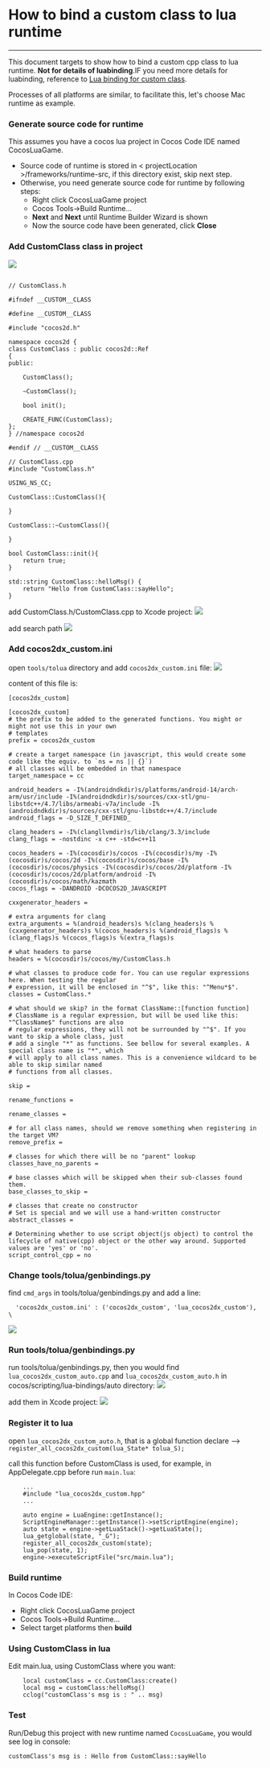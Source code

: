 How to bind a custom class to lua runtime
===
---

This document targets to show how to bind a custom cpp class to lua runtime. **Not for details of luabinding**.IF you need more details for luabinding, reference to [Lua binding for custom class][Lua binding for custom class].

Processes of all platforms are similar, to facilitate this, let's choose Mac runtime as example.

### Generate source code for runtime
This assumes you have a cocos lua project in Cocos Code IDE named CocosLuaGame.

* Source code of runtime is stored in < projectLocation >/frameworks/runtime-src, if this directory exist, skip next step.
* Otherwise, you need generate source code for runtime by following steps:
  * Right click CocosLuaGame project
  * Cocos Tools->Build Runtime...
  * **Next** and **Next** until Runtime Builder Wizard is shown
  * Now the source code have been generated, click **Close**


### Add CustomClass class in project
![](./res/custom_class_directory.png)

```

// CustomClass.h

#ifndef __CUSTOM__CLASS

#define __CUSTOM__CLASS

#include "cocos2d.h"

namespace cocos2d {
class CustomClass : public cocos2d::Ref
{
public:
    
    CustomClass();

    ~CustomClass();

    bool init();

    CREATE_FUNC(CustomClass);
};
} //namespace cocos2d

#endif // __CUSTOM__CLASS

```

```
// CustomClass.cpp
#include "CustomClass.h"

USING_NS_CC;

CustomClass::CustomClass(){
    
}

CustomClass::~CustomClass(){
    
}

bool CustomClass::init(){
    return true;
}

std::string CustomClass::helloMsg() {
    return "Hello from CustomClass::sayHello";
}

```

add CustomClass.h/CustomClass.cpp to Xcode project:
![](./res/customClassXCode.png)

add search path
![](./res/searchPath.png)

### Add cocos2dx_custom.ini

open `tools/tolua` directory and add `cocos2dx_custom.ini` file:
![](./res/custom_ini_directory.png)

content of this file is:

```
[cocos2dx_custom]

[cocos2dx_custom]
# the prefix to be added to the generated functions. You might or might not use this in your own
# templates
prefix = cocos2dx_custom

# create a target namespace (in javascript, this would create some code like the equiv. to `ns = ns || {}`)
# all classes will be embedded in that namespace
target_namespace = cc

android_headers = -I%(androidndkdir)s/platforms/android-14/arch-arm/usr/include -I%(androidndkdir)s/sources/cxx-stl/gnu-libstdc++/4.7/libs/armeabi-v7a/include -I%(androidndkdir)s/sources/cxx-stl/gnu-libstdc++/4.7/include
android_flags = -D_SIZE_T_DEFINED_ 

clang_headers = -I%(clangllvmdir)s/lib/clang/3.3/include 
clang_flags = -nostdinc -x c++ -std=c++11

cocos_headers = -I%(cocosdir)s/cocos -I%(cocosdir)s/my -I%(cocosdir)s/cocos/2d -I%(cocosdir)s/cocos/base -I%(cocosdir)s/cocos/physics -I%(cocosdir)s/cocos/2d/platform -I%(cocosdir)s/cocos/2d/platform/android -I%(cocosdir)s/cocos/math/kazmath
cocos_flags = -DANDROID -DCOCOS2D_JAVASCRIPT

cxxgenerator_headers = 

# extra arguments for clang
extra_arguments = %(android_headers)s %(clang_headers)s %(cxxgenerator_headers)s %(cocos_headers)s %(android_flags)s %(clang_flags)s %(cocos_flags)s %(extra_flags)s 

# what headers to parse
headers = %(cocosdir)s/cocos/my/CustomClass.h

# what classes to produce code for. You can use regular expressions here. When testing the regular
# expression, it will be enclosed in "^$", like this: "^Menu*$".
classes = CustomClass.*

# what should we skip? in the format ClassName::[function function]
# ClassName is a regular expression, but will be used like this: "^ClassName$" functions are also
# regular expressions, they will not be surrounded by "^$". If you want to skip a whole class, just
# add a single "*" as functions. See bellow for several examples. A special class name is "*", which
# will apply to all class names. This is a convenience wildcard to be able to skip similar named
# functions from all classes.

skip = 

rename_functions = 

rename_classes = 

# for all class names, should we remove something when registering in the target VM?
remove_prefix = 

# classes for which there will be no "parent" lookup
classes_have_no_parents = 

# base classes which will be skipped when their sub-classes found them.
base_classes_to_skip = 

# classes that create no constructor
# Set is special and we will use a hand-written constructor
abstract_classes = 

# Determining whether to use script object(js object) to control the lifecycle of native(cpp) object or the other way around. Supported values are 'yes' or 'no'.
script_control_cpp = no

```

### Change tools/tolua/genbindings.py

find `cmd_args` in tools/tolua/genbindings.py and add a line:

```
  'cocos2dx_custom.ini' : ('cocos2dx_custom', 'lua_cocos2dx_custom'), \
```
![](./res/genbindings_modify.png)

### Run tools/tolua/genbindings.py

run tools/tolua/genbindings.py, then you would find `lua_cocos2dx_custom_auto.cpp` and `lua_cocos2dx_custom_auto.h` in cocos/scripting/lua-bindings/auto directory:
![](./res/auto_generate_directory.png)

add them in Xcode project:
![](./res/addScriptToXcode.png)

### Register it to lua

open `lua_cocos2dx_custom_auto.h`, that is a global function declare --> `register_all_cocos2dx_custom(lua_State* tolua_S);`

call this function before CustomClass is used, for example, in AppDelegate.cpp before run `main.lua`:

```
    ...
    #include "lua_cocos2dx_custom.hpp"
    ...
    
	auto engine = LuaEngine::getInstance();
    ScriptEngineManager::getInstance()->setScriptEngine(engine);
    auto state = engine->getLuaStack()->getLuaState();
    lua_getglobal(state, "_G");
    register_all_cocos2dx_custom(state);
    lua_pop(state, 1);
    engine->executeScriptFile("src/main.lua");        
```

### Build runtime
In Cocos Code IDE:

 * Right click CocosLuaGame project
 * Cocos Tools->Build Runtime...
 * Select target platforms then **build**

### Using CustomClass in lua
Edit main.lua, using CustomClass where you want:

```
	local customClass = cc.CustomClass:create()
    local msg = customClass:helloMsg()
    cclog("customClass's msg is : " .. msg)
```

### Test
Run/Debug this project with new runtime named `CocosLuaGame`, you would see log in console:

`customClass's msg is : Hello from CustomClass::sayHello`

[Lua binding for custom class]: ../../../framework/native/scripting/lua/lua-binding-for-custom-class/zh.md



